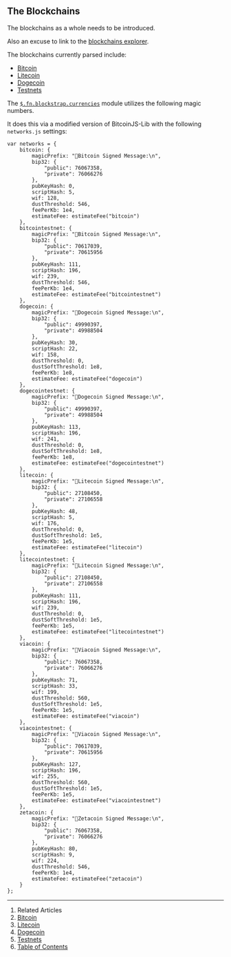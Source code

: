## The Blockchains

The blockchains as a whole needs to be introduced.

Also an excuse to link to the [blockchains explorer](http://blockchains.io).

The blockchains currently parsed include:

* [Bitcoin](bitcoin/)
* [Litecoin](litecoin/)
* [Dogecoin](dogecoin/)
* [Testnets](testnets/)

The [`$.fn.blockstrap.currencies`](../framework/modules/currencies/) module utilizes the following magic numbers.

It does this via a modified version of BitcoinJS-Lib with the following `networks.js` settings:

```
var networks = {
    bitcoin: {
        magicPrefix: "Bitcoin Signed Message:\n",
        bip32: {
            "public": 76067358,
            "private": 76066276
        },
        pubKeyHash: 0,
        scriptHash: 5,
        wif: 128,
        dustThreshold: 546,
        feePerKb: 1e4,
        estimateFee: estimateFee("bitcoin")
    },
    bitcointestnet: {
        magicPrefix: "Bitcoin Signed Message:\n",
        bip32: {
            "public": 70617039,
            "private": 70615956
        },
        pubKeyHash: 111,
        scriptHash: 196,
        wif: 239,
        dustThreshold: 546,
        feePerKb: 1e4,
        estimateFee: estimateFee("bitcointestnet")
    },
    dogecoin: {
        magicPrefix: "Dogecoin Signed Message:\n",
        bip32: {
            "public": 49990397,
            "private": 49988504
        },
        pubKeyHash: 30,
        scriptHash: 22,
        wif: 158,
        dustThreshold: 0,
        dustSoftThreshold: 1e8,
        feePerKb: 1e8,
        estimateFee: estimateFee("dogecoin")
    },
    dogecointestnet: {
        magicPrefix: "Dogecoin Signed Message:\n",
        bip32: {
            "public": 49990397,
            "private": 49988504
        },
        pubKeyHash: 113,
        scriptHash: 196,
        wif: 241,
        dustThreshold: 0,
        dustSoftThreshold: 1e8,
        feePerKb: 1e8,
        estimateFee: estimateFee("dogecointestnet")
    },
    litecoin: {
        magicPrefix: "Litecoin Signed Message:\n",
        bip32: {
            "public": 27108450,
            "private": 27106558
        },
        pubKeyHash: 48,
        scriptHash: 5,
        wif: 176,
        dustThreshold: 0,
        dustSoftThreshold: 1e5,
        feePerKb: 1e5,
        estimateFee: estimateFee("litecoin")
    },
    litecointestnet: {
        magicPrefix: "Litecoin Signed Message:\n",
        bip32: {
            "public": 27108450,
            "private": 27106558
        },
        pubKeyHash: 111,
        scriptHash: 196,
        wif: 239,
        dustThreshold: 0,
        dustSoftThreshold: 1e5,
        feePerKb: 1e5,
        estimateFee: estimateFee("litecointestnet")
    },
    viacoin: {
        magicPrefix: "Viacoin Signed Message:\n",
        bip32: {
            "public": 76067358,
            "private": 76066276
        },
        pubKeyHash: 71,
        scriptHash: 33,
        wif: 199,
        dustThreshold: 560,
        dustSoftThreshold: 1e5,
        feePerKb: 1e5,
        estimateFee: estimateFee("viacoin")
    },
    viacointestnet: {
        magicPrefix: "Viacoin Signed Message:\n",
        bip32: {
            "public": 70617039,
            "private": 70615956
        },
        pubKeyHash: 127,
        scriptHash: 196,
        wif: 255,
        dustThreshold: 560,
        dustSoftThreshold: 1e5,
        feePerKb: 1e5,
        estimateFee: estimateFee("viacointestnet")
    },
    zetacoin: {
        magicPrefix: "Zetacoin Signed Message:\n",
        bip32: {
            "public": 76067358,
            "private": 76066276
        },
        pubKeyHash: 80,
        scriptHash: 9,
        wif: 224,
        dustThreshold: 546,
        feePerKb: 1e4,
        estimateFee: estimateFee("zetacoin")
    }
};
```

---

1. Related Articles
2. [Bitcoin](bitcoin/)
3. [Litecoin](litecoin/)
4. [Dogecoin](dogecoin/)
5. [Testnets](testnets/)
6. [Table of Contents](../)